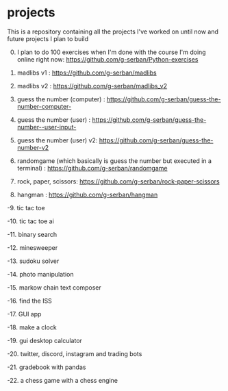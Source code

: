 # projects
This is a repository containing all the projects I've worked on until now and future projects I plan to build

0. I plan to do 100 exercises when I'm done with the course I'm doing online right now: https://github.com/g-serban/Python-exercises

1. madlibs v1 : https://github.com/g-serban/madlibs

2. madlibs v2 : https://github.com/g-serban/madlibs_v2

3. guess the number (computer) : https://github.com/g-serban/guess-the-number-computer-

4. guess the number (user) : https://github.com/g-serban/guess-the-number--user-input-

5. guess the number (user) v2: https://github.com/g-serban/guess-the-number-v2

6. randomgame (which basically is guess the number but executed in a terminal) : https://github.com/g-serban/randomgame

7. rock, paper, scissors: https://github.com/g-serban/rock-paper-scissors

8. hangman : https://github.com/g-serban/hangman

-9. tic tac toe 

-10. tic tac toe ai

-11. binary search

-12. minesweeper

-13. sudoku solver

-14. photo manipulation 

-15. markow chain text composer

-16. find the ISS

-17. GUI app

-18. make a clock 

-19. gui desktop calculator

-20. twitter, discord, instagram and trading bots

-21. gradebook with pandas

-22. a chess game with a chess engine 
